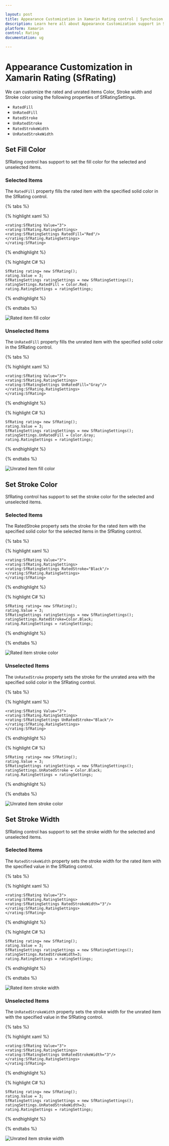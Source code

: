 ```yaml
---

layout: post
title: Appearance Customization in Xamarin Rating control | Syncfusion
description: Learn here all about Appearance Customization support in Syncfusion Xamarin Rating (SfRating) control and more.
platform: Xamarin
control: Rating
documentation: ug

---
```


# Appearance Customization in Xamarin Rating (SfRating)

We can customize the rated and unrated items Color, Stroke width and Stroke color using the following properties of SfRatingSettings.

* `RatedFill`
* `UnRatedFill`
* `RatedStroke`
* `UnRatedStroke`
* `RatedStrokeWidth`
* `UnRatedStrokeWidth`
 
## Set Fill Color

SfRating control has support to set the fill color for the selected and unselected items.

### Selected Items

The `RatedFill` property fills the rated item with the specified solid color in the SfRating control.

{% tabs %}

{% highlight xaml %}

    <rating:SfRating Value="3">
    <rating:SfRating.RatingSettings>
    <rating:SfRatingSettings RatedFill="Red"/>
    </rating:SfRating.RatingSettings>
    </rating:SfRating>
	
{% endhighlight %}

{% highlight C# %}

    SfRating rating= new SfRating();
    rating.Value = 3;
    SfRatingSettings ratingSettings = new SfRatingSettings();
    ratingSettings.RatedFill = Color.Red;
    rating.RatingSettings = ratingSettings;
           
{% endhighlight %}

{% endtabs %}

![Rated item fill color](images/ratedFill.jpg)

### Unselected Items

The `UnRatedFill` property fills the unrated item with the specified solid color in the SfRating control.

{% tabs %}

{% highlight xaml %}

    <rating:SfRating Value="3">
    <rating:SfRating.RatingSettings>
    <rating:SfRatingSettings UnRatedFill="Gray"/>
    </rating:SfRating.RatingSettings>
    </rating:SfRating>

{% endhighlight %}

{% highlight C# %}

    SfRating rating= new SfRating();
    rating.Value = 3;
    SfRatingSettings ratingSettings = new SfRatingSettings();
    ratingSettings.UnRatedFill = Color.Gray;
    rating.RatingSettings = ratingSettings;

{% endhighlight %}

{% endtabs %}

![Unrated item fill color](images/unRatedFill.jpg)

## Set Stroke Color

SfRating control has support to set the stroke color for the selected and unselected items.

### Selected Items

The RatedStroke property sets the stroke for the rated item with the specified solid color for the selected items in the SfRating control.

{% tabs %}

{% highlight xaml %}

    <rating:SfRating Value="3">
    <rating:SfRating.RatingSettings>
    <rating:SfRatingSettings RatedStroke="Black"/>
    </rating:SfRating.RatingSettings>
    </rating:SfRating>
	
{% endhighlight %}

{% highlight C# %}

    SfRating rating= new SfRating();
    rating.Value = 3;
    SfRatingSettings ratingSettings = new SfRatingSettings();
    ratingSettings.RatedStroke=Color.Black;
    rating.RatingSettings = ratingSettings;	

{% endhighlight %}

{% endtabs %}

![Rated item stroke color](images/ratedStroke.jpg)

### Unselected Items

The `UnRatedStroke` property sets the stroke for the unrated area with the specified solid color in the SfRating control.

{% tabs %}

{% highlight xaml %}

    <rating:SfRating Value="3">
    <rating:SfRating.RatingSettings>
    <rating:SfRatingSettings UnRatedStroke="Black"/>
    </rating:SfRating.RatingSettings>
    </rating:SfRating>

{% endhighlight %}

{% highlight C# %}

    SfRating rating= new SfRating();
    rating.Value = 3;
    SfRatingSettings ratingSettings = new SfRatingSettings();
    ratingSettings.UnRatedStroke = Color.Black;
    rating.RatingSettings = ratingSettings;

{% endhighlight %}

{% endtabs %}

![Unrated item stroke color](images/unRatedStroke.jpg)
 
## Set Stroke Width

SfRating control has support to set the stroke width for the selected and unselected items.

### Selected Items

The `RatedStrokeWidth` property sets the stroke width for the rated item with the specified value in the SfRating control.

{% tabs %}

{% highlight xaml %}

    <rating:SfRating Value="3">
    <rating:SfRating.RatingSettings>
    <rating:SfRatingSettings RatedStrokeWidth="3"/>
    </rating:SfRating.RatingSettings>
    </rating:SfRating>

{% endhighlight %}

{% highlight C# %}

    SfRating rating= new SfRating();
    rating.Value = 3;
    SfRatingSettings ratingSettings = new SfRatingSettings();
    ratingSettings.RatedStrokeWidth=3;
    rating.RatingSettings = ratingSettings;

{% endhighlight %}

{% endtabs %}

![Rated item stroke width](images/ratedStrokeThickness.jpg)

### Unselected Items

The `UnRatedStrokeWidth` property sets the stroke width for the unrated item with the specified value in the SfRating control.

{% tabs %}

{% highlight xaml %}

    <rating:SfRating Value="3">
    <rating:SfRating.RatingSettings>
    <rating:SfRatingSettings UnRatedStrokeWidth="3"/>
    </rating:SfRating.RatingSettings>
    </rating:SfRating>
	
{% endhighlight %}

{% highlight C# %}

    SfRating rating= new SfRating();
    rating.Value = 3;
    SfRatingSettings ratingSettings = new SfRatingSettings();
    ratingSettings.UnRatedStrokeWidth=3;
    rating.RatingSettings = ratingSettings;

{% endhighlight %}

{% endtabs %}

![Unrated item stroke width](images/unRatedStrokeThickness.jpg)
